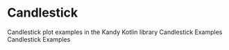 # Candlestick

<web-summary>
Candlestick plot examples in the Kandy Kotlin library
</web-summary>

<card-summary>
Candlestick Examples
</card-summary>

<link-summary>
Candlestick Examples
</link-summary>

<include from="Examples.topic" element-id="list-of-candlestick-examples"></include>